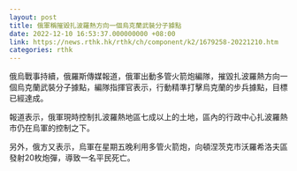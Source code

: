 ```yaml
---
layout: post
title: 俄軍稱摧毀扎波羅熱方向一個烏克蘭武裝分子據點
date: 2022-12-10 16:53:37.000000000 +08:00
link: https://news.rthk.hk/rthk/ch/component/k2/1679258-20221210.htm
categories: rthk
---
```


俄烏戰事持續，俄羅斯傳媒報道，俄軍出動多管火箭炮編隊，摧毀扎波羅熱方向一個烏克蘭武裝分子據點，編隊指揮官表示，行動精準打擊烏克蘭的步兵據點，目標已經達成。

報道表示，俄軍現時控制扎波羅熱地區七成以上的土地，區內的行政中心扎波羅熱市仍在烏軍的控制之下。

另外，俄方又表示，烏軍在星期五晚利用多管火箭炮，向頓涅茨克市沃羅希洛夫區發射20枚炮彈，導致一名平民死亡。
